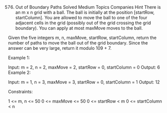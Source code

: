 576. Out of Boundary Paths
Solved
Medium
Topics
Companies
Hint
There is an m x n grid with a ball. The ball is initially at the position [startRow, startColumn]. You are allowed to move the ball to one of the four adjacent cells in the grid (possibly out of the grid crossing the grid boundary). You can apply at most maxMove moves to the ball.

Given the five integers m, n, maxMove, startRow, startColumn, return the number of paths to move the ball out of the grid boundary. Since the answer can be very large, return it modulo 109 + 7.

 

Example 1:


Input: m = 2, n = 2, maxMove = 2, startRow = 0, startColumn = 0
Output: 6
Example 2:


Input: m = 1, n = 3, maxMove = 3, startRow = 0, startColumn = 1
Output: 12
 

Constraints:

1 <= m, n <= 50
0 <= maxMove <= 50
0 <= startRow < m
0 <= startColumn < n
